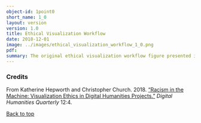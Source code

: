 ```yaml
---
object-id: 1point0
short_name: 1_0
layout: version
version: 1.0
title: Ethical Visualization Workflow
date: 2018-12-01
image: ../images/ethical_visualization_workflow_1_0.png
pdf:
summary: The original ethical visualization workflow figure presented in the paper Racism in the Machine, published in Digital Humanities Quarterly.
---
```

### Credits

From Katherine Hepworth and Christopher Church. 2018. [“Racism in the Machine: Visualization Ethics in Digital Humanities Projects.”](http://www.digitalhumanities.org/dhq/vol/12/4/000408/000408.html) *Digital Humanities Quarterly* 12:4.     

[Back to top](#ethical-visualization-workflow)
